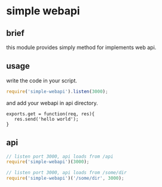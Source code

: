 # simple webapi

## brief

this module provides simply method for implements web api.

## usage

write the code in your script.

```javascript
require('simple-webapi').listen(3000);
```

and add your webapi in api directory.

```
exports.get = function(req, res){
   res.send('hello world');
}
```

## api

```javascript
// listen port 3000, api loads from /api
require('simple-webapi')(3000);

// listen port 3000, api loads from /some/dir
require('simple-webapi')('/some/dir', 3000);
```

